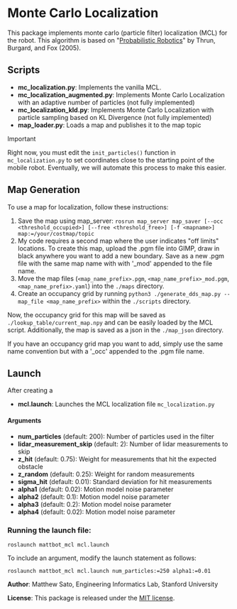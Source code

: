 # Monte Carlo Localization

This package implements monte carlo (particle filter) localization (MCL) for the robot. This algorithm is based on "[Probabilistic Robotics](https://mitpress.mit.edu/9780262201629/probabilistic-robotics/)" by Thrun, Burgard, and Fox (2005).

## Scripts
- **mc_localization.py**: Implements the vanilla MCL.
- **mc_localization_augmented.py**: Implements Monte Carlo Localization with an adaptive number of particles (not fully implemented)
- **mc_localization_kld.py**: Implements Monte Carlo Localization with particle sampling based on KL Divergence (not fully implemented)
- **map_loader.py**: Loads a map and publishes it to the map topic

> [!IMPORTANT]
> Right now, you must edit the `init_particles()` function in `mc_localization.py` to set coordinates close to the starting point of the mobile robot. Eventually, we will automate this process to make this easier.

## Map Generation
To use a map for localization, follow these instructions:

1) Save the map using map_server: `rosrun map_server map_saver [--occ <threshold_occupied>] [--free <threshold_free>] [-f <mapname>] map:=/your/costmap/topic`
2) My code requires a second map where the user indicates "off limits" locations. To create this map, upload the .pgm file into GIMP, draw in black anywhere you want to add a new boundary. Save as a new .pgm file with the same map name with with '_mod' appended to the file name.
3) Move the map files (`<map_name_prefix>.pgm`, `<map_name_prefix>_mod.pgm`, `<map_name_prefix>.yaml`) into the `./maps` directory. 
4) Create an occupancy grid by running `python3 ./generate_dds_map.py --map_file <map_name_prefix>` within the `./scripts` directory.

Now, the occupancy grid for this map will be saved as `./lookup_table/current_map.npy` and can be easily loaded by the MCL script. Additionally, the map is saved as a json in the `./map_json` directory.

If you have an occupancy grid map you want to add, simply use the same name convention but with a '_occ' appended to the .pgm file name.

## Launch
After creating a 
- **mcl.launch**: Launches the MCL localization file `mc_localization.py`

#### Arguments
- **num_particles** (default: 200): Number of particles used in the filter
- **lidar_measurement_skip** (default: 2): Number of lidar measurements to skip
- **z_hit** (default: 0.75): Weight for measurements that hit the expected obstacle
- **z_random** (default: 0.25): Weight for random measurements
- **sigma_hit** (default: 0.01): Standard deviation for hit measurements
- **alpha1** (default: 0.02): Motion model noise parameter
- **alpha2** (default: 0.1): Motion model noise parameter
- **alpha3** (default: 0.2): Motion model noise parameter
- **alpha4** (default: 0.02): Motion model noise parameter

### Running the launch file:
```
roslaunch mattbot_mcl mcl.launch
```

To include an argument, modify the launch statement as follows:
```
roslaunch mattbot_mcl mcl.launch num_particles:=250 alpha1:=0.01
```



**Author**: Matthew Sato, Engineering Informatics Lab, Stanford University

**License**: This package is released under the [MIT license](LICENSE).